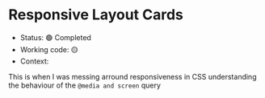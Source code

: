 # Responsive Layout Cards

- Status: 🟢 Completed
- Working code: 🟡
- Context:

This is when I was messing arround responsiveness in CSS understanding the behaviour of the `@media and screen` query
